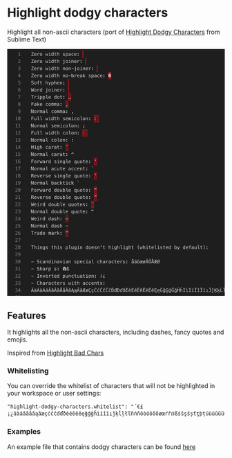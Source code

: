 # Highlight dodgy characters

Highlight all non-ascii characters (port of [Highlight Dodgy Characters](https://packagecontrol.io/packages/Highlight%20Dodgy%20Chars) from Sublime Text)

![Screenshot](./screenshot.png "Screenshot")

## Features

It highlights all the non-ascii characters, including dashes, fancy quotes and emojis. 

Inspired from [Highlight Bad Chars](https://github.com/WengerK/vscode-highlight-bad-chars/)

### Whitelisting

You can override the whitelist of characters that will not be highlighted in your workspace or user settings:
```
"highlight-dodgy-characters.whitelist": "´€£¡¿äàáâãåǎąăæçćĉčđďðèéêëěęĝģğĥìíîïıĵķĺļłľñńňöòóôõőøœŕřẞßśŝşšșťţþțüùúûűũųůŵýÿŷźžż"
```

### Examples

An example file that contains dodgy characters can be found [here](./src/test/examples.txt)